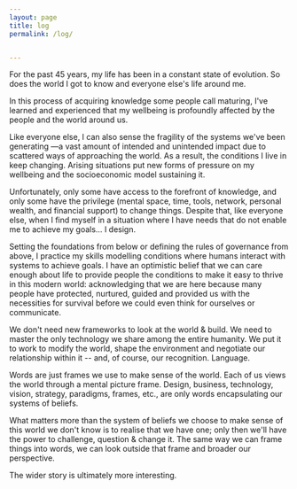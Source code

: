 ```yaml
---
layout: page
title: log
permalink: /log/


---
```


For the past 45 years, my life has been in a constant state of evolution. So does the world I got to know and everyone else's life around me. 

In this process of acquiring knowledge some people call maturing, I've learned and experienced that my wellbeing is profoundly affected by the people and the world around us. 

Like everyone else, I can also sense the fragility of the systems we've been generating —a vast amount of intended and unintended impact due to scattered ways of approaching the world. As a result, the conditions I live in keep changing. Arising situations put new forms of pressure on my wellbeing and the socioeconomic model sustaining it. 

Unfortunately, only some have access to the forefront of knowledge, and only some have the privilege (mental space, time, tools, network, personal wealth, and financial support) to change things. Despite that, like everyone else, when I find myself in a situation where I have needs that do not enable me to achieve my goals… I design. 

Setting the foundations from below or defining the rules of governance from above, I practice my skills modelling conditions where humans interact with systems to achieve goals. I have an optimistic belief that we can care enough about life to provide people the conditions to make it easy to thrive in this modern world: acknowledging that we are here because many people have protected, nurtured, guided and provided us with the necessities for survival before we could even think for ourselves or communicate.

We don't need new frameworks to look at the world & build. We need to master the only technology we share among the entire humanity. We put it to work to modify the world, shape the environment and negotiate our relationship within it -- and, of course, our recognition. Language.

Words are just frames we use to make sense of the world. Each of us views the world through a mental picture frame. Design, business, technology, vision, strategy, paradigms, frames, etc., are only words encapsulating our systems of beliefs.

What matters more than the system of beliefs we choose to make sense of this world we don't know is to realise that we have one; only then we'll have the power to challenge, question & change it. The same way we can frame things into words, we can look outside that frame and broader our perspective. 

The wider story is ultimately more interesting.
